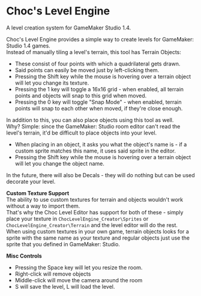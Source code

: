 # Choc's Level Engine  
A level creation system for GameMaker Studio 1.4.  


Choc's Level Engine provides a simple way to create levels for GameMaker: Studio 1.4 games.  
Instead of manually tiling a level's terrain, this tool has Terrain Objects: 
+ These consist of four points with which a quadrilateral gets drawn.
+ Said points can easily be moved just by left-clicking them.
+ Pressing the Shift key while the mouse is hovering over a terrain object will let you change its texture.
+ Pressing the 1 key will toggle a 16x16 grid - when enabled, all terrain points and objects will snap to this grid when moved.
+ Pressing the 0 key will toggle "Snap Mode" - when enabled, terrain points will snap to each other when moved, if they're close enough.

In addition to this, you can also place objects using this tool as well.  
Why? Simple: since the GameMaker: Studio room editor can't read the level's terrain, it'd be difficult to place objects into your level.
+ When placing in an object, it asks you what the object's name is - if a custom sprite matches this name, it uses said sprite in the editor.
+ Pressing the Shift key while the mouse is hovering over a terrain object will let you change the object name.

In the future, there will also be Decals - they will do nothing but can be used decorate your level.


**Custom Texture Support**  
The ability to use custom textures for terrain and objects wouldn't work without a way to import them.  
That's why the Choc Level Editor has support for both of these - simply place your texture in `ChocLevelEngine_Creator\Sprites` or `ChocLevelEngine_Creator\Terrain` and the level editor will do the rest.  
When using custom textures in your own game, terrain objects looks for a sprite with the same name as your texture and regular objects just use the sprite that you defined in GameMaker: Studio.

**Misc Controls**
+ Pressing the Space key will let you resize the room.
+ Right-click will remove objects
+ Middle-click will move the camera around the room
+ S will save the level, L will load the level.
